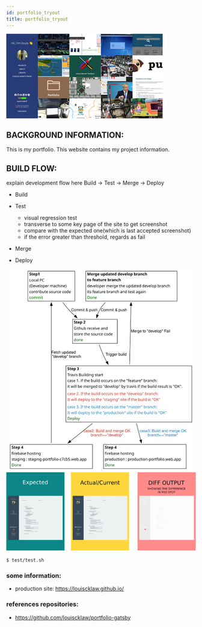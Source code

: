```yaml
---
id: portfolio_tryout
title: portfolio_tryout
---
```


![](./assets/portfolio_tryout/portfolio_thumbnail.png)

## BACKGROUND INFORMATION:

This is my portfolio. This website contains my project information.

## BUILD FLOW:

explain development flow here Build -> Test -> Merge -> Deploy

- Build
- Test

  - visual regression test
  - transverse to some key page of the site to get screenshot
  - compare with the expected one(which is last accepted screenshot)
  - if the error greater than threshold, regards as fail

- Merge
- Deploy

![](./assets/portfolio_tryout/aa0046e8fe670d49100c7281f976c0d9.svg)
![](./assets/portfolio_tryout/visual_regression.png)

```bash
$ test/test.sh

```

### some information:

- production site: https://louiscklaw.github.io/

### references repositories:

- https://github.com/louiscklaw/portfolio-gatsby
